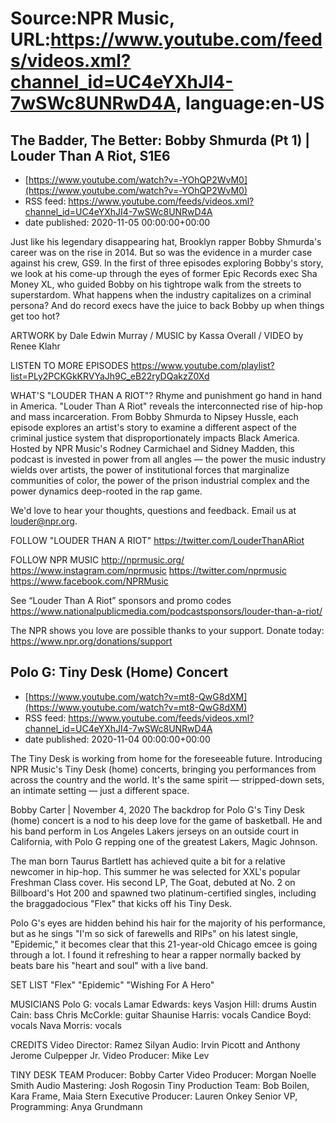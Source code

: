 # Source:NPR Music, URL:https://www.youtube.com/feeds/videos.xml?channel_id=UC4eYXhJI4-7wSWc8UNRwD4A, language:en-US

## The Badder, The Better: Bobby Shmurda (Pt 1) | Louder Than A Riot, S1E6
 - [https://www.youtube.com/watch?v=-YOhQP2WvM0](https://www.youtube.com/watch?v=-YOhQP2WvM0)
 - RSS feed: https://www.youtube.com/feeds/videos.xml?channel_id=UC4eYXhJI4-7wSWc8UNRwD4A
 - date published: 2020-11-05 00:00:00+00:00

Just like his legendary disappearing hat, Brooklyn rapper Bobby Shmurda's career was on the rise in 2014. But so was the evidence in a murder case against his crew, GS9. In the first of three episodes exploring Bobby's story, we look at his come-up through the eyes of former Epic Records exec Sha Money XL, who guided Bobby on his tightrope walk from the streets to superstardom. What happens when the industry capitalizes on a criminal persona? And do record execs have the juice to back Bobby up when things get too hot? 

ARTWORK by Dale Edwin Murray / MUSIC by Kassa Overall / VIDEO by Renee Klahr

LISTEN TO MORE EPISODES
https://www.youtube.com/playlist?list=PLy2PCKGkKRVYaJh9C_eB22ryDQakzZ0Xd

WHAT'S "LOUDER THAN A RIOT"?
Rhyme and punishment go hand in hand in America. "Louder Than A Riot" reveals the interconnected rise of hip-hop and mass incarceration. From Bobby Shmurda to Nipsey Hussle, each episode explores an artist's story to examine a different aspect of the criminal justice system that disproportionately impacts Black America. Hosted by NPR Music's Rodney Carmichael and Sidney Madden, this podcast is invested in power from all angles — the power the music industry wields over artists, the power of institutional forces that marginalize communities of color, the power of the prison industrial complex and the power dynamics deep-rooted in the rap game.

We'd love to hear your thoughts, questions and feedback. Email us at louder@npr.org.

FOLLOW "LOUDER THAN A RIOT"
https://twitter.com/LouderThanARiot

FOLLOW NPR MUSIC
http://nprmusic.org/
https://www.instagram.com/nprmusic
https://twitter.com/nprmusic
https://www.facebook.com/NPRMusic

See “Louder Than A Riot” sponsors and promo codes
https://www.nationalpublicmedia.com/podcastsponsors/louder-than-a-riot/

The NPR shows you love are possible thanks to your support. Donate today: https://www.npr.org/donations/support

## Polo G: Tiny Desk (Home) Concert
 - [https://www.youtube.com/watch?v=mt8-QwG8dXM](https://www.youtube.com/watch?v=mt8-QwG8dXM)
 - RSS feed: https://www.youtube.com/feeds/videos.xml?channel_id=UC4eYXhJI4-7wSWc8UNRwD4A
 - date published: 2020-11-04 00:00:00+00:00

The Tiny Desk is working from home for the foreseeable future. Introducing NPR Music's Tiny Desk (home) concerts, bringing you performances from across the country and the world. It's the same spirit — stripped-down sets, an intimate setting — just a different space.

Bobby Carter | November 4, 2020
The backdrop for Polo G's Tiny Desk (home) concert is a nod to his deep love for the game of basketball. He and his band perform in Los Angeles Lakers jerseys on an outside court in California, with Polo G repping one of the greatest Lakers, Magic Johnson.

The man born Taurus Bartlett has achieved quite a bit for a relative newcomer in hip-hop. This summer he was selected for XXL's popular Freshman Class cover. His second LP, The Goat, debuted at No. 2 on Billboard's Hot 200 and spawned two platinum-certified singles, including the braggadocious "Flex" that kicks off his Tiny Desk.

Polo G's eyes are hidden behind his hair for the majority of his performance, but as he sings "I'm so sick of farewells and RIPs" on his latest single, "Epidemic," it becomes clear that this 21-year-old Chicago emcee is going through a lot. I found it refreshing to hear a rapper normally backed by beats bare his "heart and soul" with a live band.

SET LIST
"Flex"
"Epidemic"
"Wishing For A Hero"

MUSICIANS
Polo G: vocals
Lamar Edwards: keys
Vasjon Hill: drums
Austin Cain: bass
Chris McCorkle: guitar
Shaunise Harris: vocals
Candice Boyd: vocals
Nava Morris: vocals

CREDITS
Video Director: Ramez Silyan
Audio: Irvin Picott and Anthony Jerome Culpepper Jr.
Video Producer: Mike Lev

TINY DESK TEAM
Producer: Bobby Carter
Video Producer: Morgan Noelle Smith
Audio Mastering: Josh Rogosin
Tiny Production Team: Bob Boilen, Kara Frame, Maia Stern
Executive Producer: Lauren Onkey
Senior VP, Programming: Anya Grundmann


